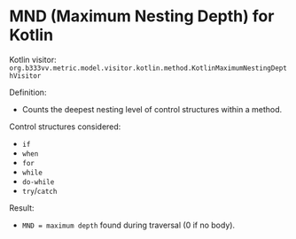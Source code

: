 # MND (Maximum Nesting Depth) for Kotlin

Kotlin visitor: `org.b333vv.metric.model.visitor.kotlin.method.KotlinMaximumNestingDepthVisitor`

Definition:
- Counts the deepest nesting level of control structures within a method.

Control structures considered:
- `if`
- `when`
- `for`
- `while`
- `do-while`
- `try`/`catch`

Result:
- `MND = maximum depth` found during traversal (0 if no body).

